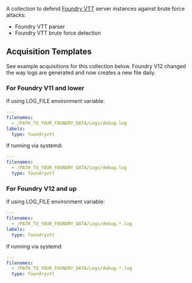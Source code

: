 A collection to defend [Foundry VTT](https://foundryvtt.com/) server instances against brute force attacks:

- Foundry VTT parser
- Foundry VTT brute force detection

## Acquisition Templates

See example acquisitions for this collection below. Foundry V12 changed the way logs are generated and now creates a new file daily.

### For Foundry V11 and lower

If using LOG_FILE environment variable:

```yaml
---
filenames:
  - /PATH_TO_YOUR_FOUNDRY_DATA/Logs/debug.log
labels:
  type: foundryvtt
```

If running via systemd:

```yaml
---
filenames:
  - /PATH_TO_YOUR_FOUNDRY_DATA/Logs/debug.log
  type: foundryvtt
```

### For Foundry V12 and up

If using LOG_FILE environment variable:

```yaml
---
filenames:
  - /PATH_TO_YOUR_FOUNDRY_DATA/Logs/debug.*.log
labels:
  type: foundryvtt
```

If running via systemd:

```yaml
---
filenames:
  - /PATH_TO_YOUR_FOUNDRY_DATA/Logs/debug.*.log
  type: foundryvtt
```
